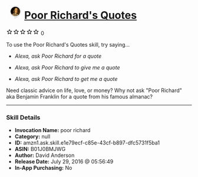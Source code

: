 # &nbsp;<img src="skill_icon" alt="Poor Richard's Quotes icon" width="36"> [Poor Richard's Quotes](http://alexa.amazon.com/#skills/amzn1.ask.skill.e1e79ecf-c85e-43cf-b897-dfc5731f5ba1)
![0 stars](../../images/ic_star_border_black_18dp_1x.png)![0 stars](../../images/ic_star_border_black_18dp_1x.png)![0 stars](../../images/ic_star_border_black_18dp_1x.png)![0 stars](../../images/ic_star_border_black_18dp_1x.png)![0 stars](../../images/ic_star_border_black_18dp_1x.png) 0

To use the Poor Richard's Quotes skill, try saying...

* *Alexa, ask Poor Richard for a quote*

* *Alexa, ask Poor Richard to give me a quote*

* *Alexa, ask Poor Richard to get me a quote*

Need classic advice on life, love, or money?  Why not ask "Poor Richard" aka Benjamin Franklin for a quote from his famous almanac?

***

### Skill Details

* **Invocation Name:** poor richard
* **Category:** null
* **ID:** amzn1.ask.skill.e1e79ecf-c85e-43cf-b897-dfc5731f5ba1
* **ASIN:** B01J0BMJWG
* **Author:** David Anderson
* **Release Date:** July 29, 2016 @ 05:56:49
* **In-App Purchasing:** No
